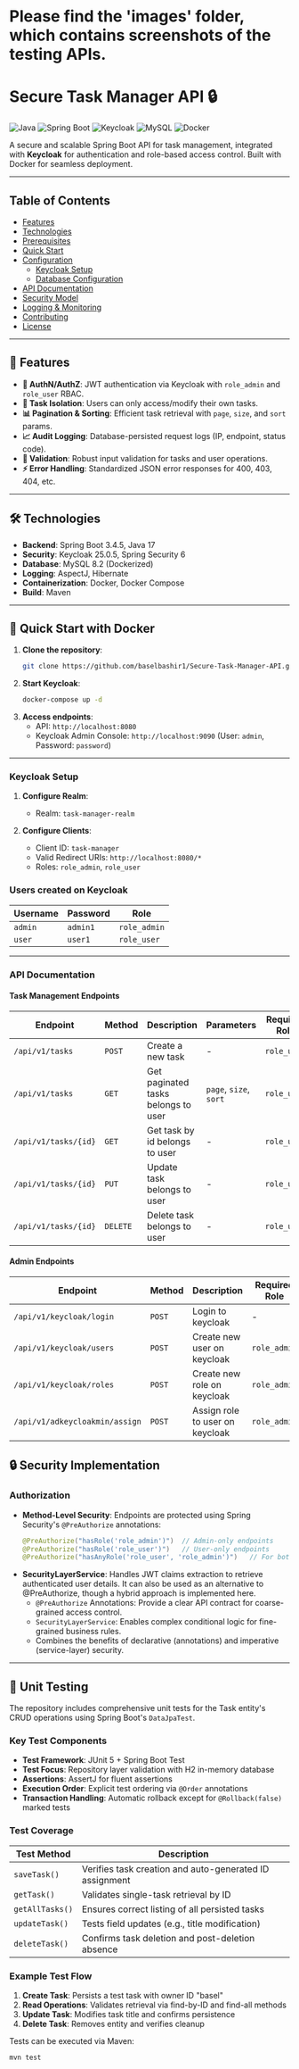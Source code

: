 # Please find the 'images' folder, which contains screenshots of the testing APIs.

# Secure Task Manager API 🔒

![Java](https://img.shields.io/badge/Java-17-blue)
![Spring Boot](https://img.shields.io/badge/Spring%20Boot-3.1-green)
![Keycloak](https://img.shields.io/badge/Keycloak-21-orange)
![MySQL](https://img.shields.io/badge/MySQL-8.2-blue)
![Docker](https://img.shields.io/badge/Docker-✓-blue)

A secure and scalable Spring Boot API for task management, integrated with **Keycloak** for authentication and
role-based access control. Built with Docker for seamless deployment.

---

## Table of Contents

- [Features](#-features)
- [Technologies](#-technologies)
- [Prerequisites](#-prerequisites)
- [Quick Start](#-quick-start-with-docker)
- [Configuration](#-configuration)
    - [Keycloak Setup](#keycloak-setup)
    - [Database Configuration](#database-configuration)
- [API Documentation](#-api-documentation)
- [Security Model](#-security-model)
- [Logging & Monitoring](#-logging--monitoring)
- [Contributing](#-contributing)
- [License](#-license)

---

## 🚀 Features

- **🔐 AuthN/AuthZ**: JWT authentication via Keycloak with `role_admin` and `role_user` RBAC.
- **📝 Task Isolation**: Users can only access/modify their own tasks.
- **📊 Pagination & Sorting**: Efficient task retrieval with `page`, `size`, and `sort` params.
- **📈 Audit Logging**: Database-persisted request logs (IP, endpoint, status code).
- **🧩 Validation**: Robust input validation for tasks and user operations.
- **⚡ Error Handling**: Standardized JSON error responses for 400, 403, 404, etc.

---

## 🛠 Technologies

- **Backend**: Spring Boot 3.4.5, Java 17
- **Security**: Keycloak 25.0.5, Spring Security 6
- **Database**: MySQL 8.2 (Dockerized)
- **Logging**: AspectJ, Hibernate
- **Containerization**: Docker, Docker Compose
- **Build**: Maven

---

## 🐳 Quick Start with Docker

1. **Clone the repository**:
   ```bash
   git clone https://github.com/baselbashir1/Secure-Task-Manager-API.git

2. **Start Keycloak**:
   ```bash
   docker-compose up -d

3. **Access endpoints**:
    - API: `http://localhost:8080`
    - Keycloak Admin Console: `http://localhost:9090` (User: `admin`, Password: `password`)

---

### Keycloak Setup

1. **Configure Realm**:
    - Realm: `task-manager-realm`

2. **Configure Clients**:
    - Client ID: `task-manager`
    - Valid Redirect URIs: `http://localhost:8080/*`
    - Roles: `role_admin`, `role_user`

### Users created on Keycloak

| Username | Password | Role         |
|----------|----------|--------------|
| `admin`  | `admin1` | `role_admin` |
| `user`   | `user1`  | `role_user`  |

---

### API Documentation

#### Task Management Endpoints

| Endpoint             | Method   | Description                         | Parameters             | Required Role |
|----------------------|----------|-------------------------------------|------------------------|---------------|
| `/api/v1/tasks`      | `POST`   | Create a new task                   | -                      | `role_user`   |
| `/api/v1/tasks`      | `GET`    | Get paginated tasks belongs to user | `page`, `size`, `sort` | `role_user`   |
| `/api/v1/tasks/{id}` | `GET`    | Get task by id belongs to user      | -                      | `role_user`   |
| `/api/v1/tasks/{id}` | `PUT`    | Update task belongs to user         | -                      | `role_user`   |
| `/api/v1/tasks/{id}` | `DELETE` | Delete task belongs to user         | -                      | `role_user`   |

#### Admin Endpoints

| Endpoint                       | Method | Description                     | Required Role |
|--------------------------------|--------|---------------------------------|---------------|
| `/api/v1/keycloak/login`       | `POST` | Login to keycloak               | -             |
| `/api/v1/keycloak/users`       | `POST` | Create new user on keycloak     | `role_admin`  |
| `/api/v1/keycloak/roles`       | `POST` | Create new role on keycloak     | `role_admin`  |
| `/api/v1/adkeycloakmin/assign` | `POST` | Assign role to user on keycloak | `role_admin`  |

## 🔒 Security Implementation

### Authorization

- **Method-Level Security**: Endpoints are protected using Spring Security's `@PreAuthorize` annotations:
  ```java
  @PreAuthorize("hasRole('role_admin')")  // Admin-only endpoints
  @PreAuthorize("hasRole('role_user')")   // User-only endpoints
  @PreAuthorize("hasAnyRole('role_user', 'role_admin')")   // For both

- **SecurityLayerService**: Handles JWT claims extraction to retrieve authenticated user details. It can also be used as
  an alternative to @PreAuthorize, though a hybrid approach is implemented here.
    - `@PreAuthorize` Annotations: Provide a clear API contract for coarse-grained access control.
    - `SecurityLayerService`: Enables complex conditional logic for fine-grained business rules.
    - Combines the benefits of declarative (annotations) and imperative (service-layer) security.

---

## 🧪 Unit Testing

The repository includes comprehensive unit tests for the Task entity's CRUD operations using Spring Boot's `DataJpaTest`.

### Key Test Components
- **Test Framework**: JUnit 5 + Spring Boot Test
- **Test Focus**: Repository layer validation with H2 in-memory database
- **Assertions**: AssertJ for fluent assertions
- **Execution Order**: Explicit test ordering via `@Order` annotations
- **Transaction Handling**: Automatic rollback except for `@Rollback(false)` marked tests

### Test Coverage
| Test Method       | Description                                                                 |
|-------------------|-----------------------------------------------------------------------------|
| `saveTask()`      | Verifies task creation and auto-generated ID assignment                     |
| `getTask()`       | Validates single-task retrieval by ID                                       |
| `getAllTasks()`   | Ensures correct listing of all persisted tasks                              |
| `updateTask()`    | Tests field updates (e.g., title modification)                              |
| `deleteTask()`    | Confirms task deletion and post-deletion absence                            |

### Example Test Flow
1. **Create Task**: Persists a test task with owner ID "basel"
2. **Read Operations**: Validates retrieval via find-by-ID and find-all methods
3. **Update Task**: Modifies task title and confirms persistence
4. **Delete Task**: Removes entity and verifies cleanup

Tests can be executed via Maven:
```bash
mvn test